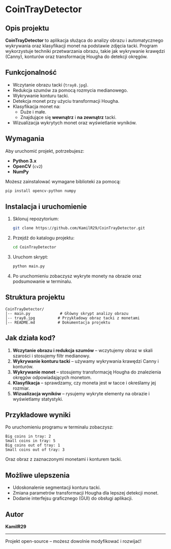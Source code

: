 # CoinTrayDetector

## Opis projektu
**CoinTrayDetector** to aplikacja służąca do analizy obrazu i automatycznego wykrywania oraz klasyfikacji monet na podstawie zdjęcia tacki. Program wykorzystuje techniki przetwarzania obrazu, takie jak wykrywanie krawędzi (Canny), konturów oraz transformację Hougha do detekcji okręgów. 

## Funkcjonalność
- Wczytanie obrazu tacki (`tray8.jpg`).
- Redukcja szumów za pomocą rozmycia medianowego.
- Wykrywanie konturu tacki.
- Detekcja monet przy użyciu transformacji Hougha.
- Klasyfikacja monet na:
  - Duże i małe.
  - Znajdujące się **wewnątrz** i **na zewnątrz** tacki.
- Wizualizacja wykrytych monet oraz wyświetlanie wyników.

## Wymagania
Aby uruchomić projekt, potrzebujesz:
- **Python 3.x**
- **OpenCV** (`cv2`)
- **NumPy**

Możesz zainstalować wymagane biblioteki za pomocą:
```sh
pip install opencv-python numpy
```

## Instalacja i uruchomienie
1. Sklonuj repozytorium:
   ```sh
   git clone https://github.com/KamilR29/CoinTrayDetector.git
   ```
2. Przejdź do katalogu projektu:
   ```sh
   cd CoinTrayDetector
   ```
3. Uruchom skrypt:
   ```sh
   python main.py
   ```
4. Po uruchomieniu zobaczysz wykryte monety na obrazie oraz podsumowanie w terminalu.

## Struktura projektu
```
CoinTrayDetector/
│-- main.py             # Główny skrypt analizy obrazu
│-- tray8.jpg          # Przykładowy obraz tacki z monetami
│-- README.md          # Dokumentacja projektu
```

## Jak działa kod?
1. **Wczytanie obrazu i redukcja szumów** – wczytujemy obraz w skali szarości i stosujemy filtr medianowy.
2. **Wykrywanie konturu tacki** – używamy wykrywania krawędzi Canny i konturów.
3. **Wykrywanie monet** – stosujemy transformację Hougha do znalezienia okręgów odpowiadających monetom.
4. **Klasyfikacja** – sprawdzamy, czy moneta jest w tacce i określamy jej rozmiar.
5. **Wizualizacja wyników** – rysujemy wykryte elementy na obrazie i wyświetlamy statystyki.

## Przykładowe wyniki
Po uruchomieniu programu w terminalu zobaczysz:
```
Big coins in tray: 2
Small coins in tray: 5
Big coins out of tray: 1
Small coins out of tray: 3
```
Oraz obraz z zaznaczonymi monetami i konturem tacki.

## Możliwe ulepszenia
- Udoskonalenie segmentacji konturu tacki.
- Zmiana parametrów transformacji Hougha dla lepszej detekcji monet.
- Dodanie interfejsu graficznego (GUI) do obsługi aplikacji.

## Autor
**KamilR29**

---
Projekt open-source – możesz dowolnie modyfikować i rozwijać!

